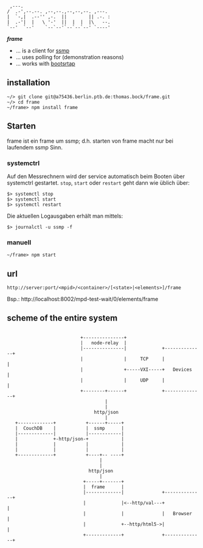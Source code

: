 ```
                                       
 ,---.                                 
/  .-',--.--. ,--,--.,--,--,--. ,---.  
|  `-,|  .--'' ,-.  ||        || .-. : 
|  .-'|  |   \ '-'  ||  |  |  |\   --. 
`--'  `--'    `--`--'`--`--`--' `----' 
```

___frame___ 

* ... is a client for [ssmp](/../../../../vaclab/ssmp)
* ... uses polling for (demonstration reasons) 
* ... works with [bootsrtap](http://getbootstrap.com)



## installation

```
~/> git clone git@a75436.berlin.ptb.de:thomas.bock/frame.git
~/> cd frame
~/frame> npm install frame
```


## Starten

frame ist ein frame um ssmp; d.h. starten von frame macht nur bei laufendem
ssmp Sinn.

### systemctrl

Auf den  Messrechnern wird der service automatisch beim Booten über systemctrl
gestartet. ```stop```, ```start``` oder ```restart``` geht dann wie üblich über:

```
$> systemctl stop 
$> systemctl start
$> systemctl restart

```

Die aktuellen Logausgaben erhält man mittels:

```
$> journalctl -u ssmp -f
```


### manuell

```
~/frame> npm start
```

## url


```
http://server:port/<mpid>/<container>/[<state>|<elements>]/frame
```

Bsp.:
http://localhost:8002/mpd-test-wait/0/elements/frame


## scheme of the entire system

```

                           +---------------+
                           |   node-relay  |
                           |---------------|             +--------------+
                           |               |     TCP     |              |
                           |               +-----VXI-----+   Devices    |
                           |               |     UDP     |              |
                           +--------+------+             +--------------+
                                    |
                                    |
                                http/json
                                    |
   +-------------+           +------+-----+
   |  CouchDB    |           |  ssmp      |
   |-------------|           |------------| 
   |             +-http/json-+            |
   |             |           |            |
   |             |           |            |
   +-------------+           +----+-- ----+
                                  |
                                  |
                              http/json
                                  |
                            +-----+-------+
                            |  frame      |
                            |-------------|              +--------------+
                            |             |<--http/val---+              |
                            |             |              |   Browser    |
                            |             +--http/html5->|              |
                            +-------------+              +--------------+

```